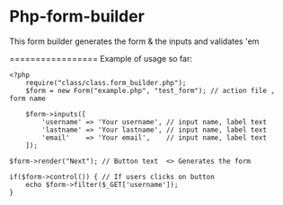 Php-form-builder
================

This form builder generates the form &amp; the inputs and validates 'em

=================
Example of usage so far:

	<?php 
		require("class/class.form_builder.php");
		$form = new Form("example.php", "test_form"); // action file , form name

		$form->inputs([
			'username' => 'Your username', // input name, label text
			'lastname' => 'Your lastname', // input name, label text
			'email'    => 'Your email',    // input name, label text
		]);

	$form->render("Next"); // Button text  <> Generates the form
	
	if($form->control()) { // If users clicks on button
		echo $form->filter($_GET['username']);
	}
